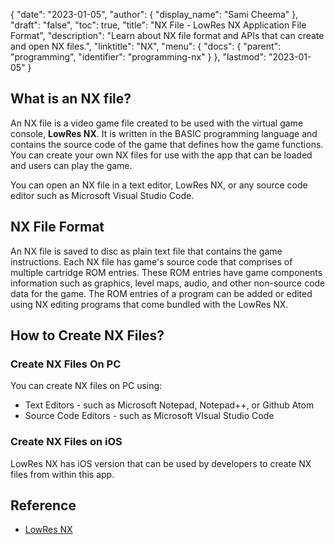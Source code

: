 {
  "date": "2023-01-05",
  "author": {
    "display_name": "Sami Cheema"
  },
  "draft": "false",
  "toc": true,
  "title": "NX File - LowRes NX Application File Format",
  "description": "Learn about NX file format and APIs that can create and open NX files.",
  "linktitle": "NX",
  "menu": {
    "docs": {
      "parent": "programming",
      "identifier": "programming-nx"
    }
  },
  "lastmod": "2023-01-05"
}

## What is an NX file?

An NX file is a video game file created to be used with the virtual game console, **LowRes NX**. It is written in the BASIC programming language and contains the source code of the game that defines how the game functions. You can create your own NX files for use with the app that can be loaded and users can play the game.

You can open an NX file in a text editor, LowRes NX, or any source code editor such as Microsoft Visual Studio Code.

## NX File Format

An NX file is saved to disc as plain text file that contains the game instructions. Each NX file has game's source code that comprises of multiple cartridge ROM entries. These ROM entries have game components information such as graphics, level maps, audio, and other non-source code data for the game. The ROM entries of a program can be added or edited using NX editing programs that come bundled with the LowRes NX.

## How to Create NX Files?

### Create NX Files On PC

You can create NX files on PC using:

 * Text Editors - such as Microsoft Notepad, Notepad++, or Github Atom
 * Source Code Editors - such as Microsoft VIsual Studio Code

### Create NX Files on iOS

LowRes NX has iOS version that can be used by developers to create NX files from within this app.

## Reference ##

* [LowRes NX](https://lowresnx.inutilis.com/)
